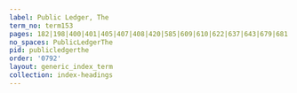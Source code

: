 ```yaml
---
label: Public Ledger, The
term_no: term153
pages: 182|198|400|401|405|407|408|420|585|609|610|622|637|643|679|681|716|732|735|736|739|777|778|785|817|818|820|821|830
no_spaces: PublicLedgerThe
pid: publicledgerthe
order: '0792'
layout: generic_index_term
collection: index-headings
---
```


